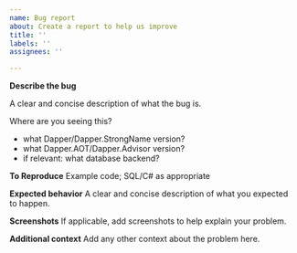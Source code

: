 ```yaml
---
name: Bug report
about: Create a report to help us improve
title: ''
labels: ''
assignees: ''

---
```


**Describe the bug**

A clear and concise description of what the bug is.

Where are you seeing this?

- what Dapper/Dapper.StrongName version?
- what Dapper.AOT/Dapper.Advisor version?
- if relevant: what database backend?

**To Reproduce**
Example code; SQL/C# as appropriate

**Expected behavior**
A clear and concise description of what you expected to happen.

**Screenshots**
If applicable, add screenshots to help explain your problem.

**Additional context**
Add any other context about the problem here.
